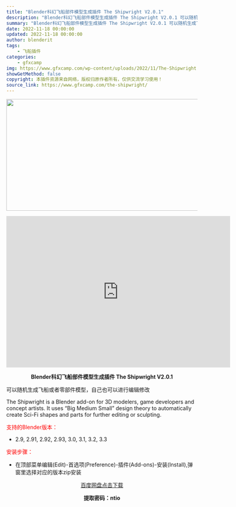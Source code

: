 ```yaml
---
title: "Blender科幻飞船部件模型生成插件 The Shipwright V2.0.1"
description: "Blender科幻飞船部件模型生成插件 The Shipwright V2.0.1 可以随机生成飞船或者零部件模型，自己也可以进行编辑修改 The Shipwright is a Blender ad..."
summary: "Blender科幻飞船部件模型生成插件 The Shipwright V2.0.1 可以随机生成飞船或者零部件模型，自己也可以进行编辑修改 The Shipwright is a Blender ad..."
date: 2022-11-18 00:00:00
updated: 2022-11-18 00:00:00
author: blenderit
tags: 
    - 飞船插件
categories:
    - gfxcamp
img: https://www.gfxcamp.com/wp-content/uploads/2022/11/The-Shipwright.jpg
showGetMethod: false
copyright: 本插件资源来自网络，版权归原作者所有，仅供交流学习使用！
source_link: https://www.gfxcamp.com/the-shipwright/
---
```

<div><p><img decoding="async" class="aligncenter size-full wp-image-108350" src="https://www.gfxcamp.com/wp-content/uploads/2022/11/The-Shipwright.jpg" data-src="https://www.gfxcamp.com/wp-content/uploads/2022/11/The-Shipwright.jpg" alt="" width="590" height="295" data-srcset="https://www.gfxcamp.com/wp-content/uploads/2022/11/The-Shipwright.jpg 590w, https://www.gfxcamp.com/wp-content/uploads/2022/11/The-Shipwright-150x75.jpg 150w" data-sizes="(max-width: 590px) 100vw, 590px"></p><p style="text-align: center;"><iframe loading="lazy" src="https://player.youku.com/embed/XNTkyMTIxNDE0OA==" width="590" height="400" frameborder="0" allowfullscreen="allowfullscreen" data-mce-fragment="1"></iframe></p><p style="text-align: center;"><strong>Blender科幻飞船部件模型生成插件 The Shipwright V2.0.1</strong></p><p>可以随机生成飞船或者零部件模型，自己也可以进行编辑修改</p><p>The Shipwright is a Blender add-on for 3D modelers, game developers and concept artists. It uses “Big Medium Small” design theory to automatically create Sci-Fi shapes and parts for further editing or sculpting.</p><p style="text-align: left;"><span style="color: #ff0000;">支持的Blender版本：</span></p><ul>
<li style="text-align: left;">2.9, 2.91, 2.92, 2.93, 3.0, 3.1, 3.2, 3.3</li>
</ul><p style="text-align: left;"><span style="color: #ff0000;">安装步骤：</span></p><ul>
<li>在顶部菜单编辑(Edit)-首选项(Preference)-插件(Add-ons)-安装(Install),弹窗里选择对应的版本zip安装</li>
</ul><p style="text-align: center;"><a class="maxbutton-3 maxbutton maxbutton-baidu" target="_blank" rel="noopener" href="https://pan.baidu.com/s/1a5-jEBSs3-I9oXcew4fazA?pwd=ntio"><span class="mb-text">百度网盘点击下载</span></a></p><p style="text-align: center;"><strong>提取密码：ntio</strong></p></div>